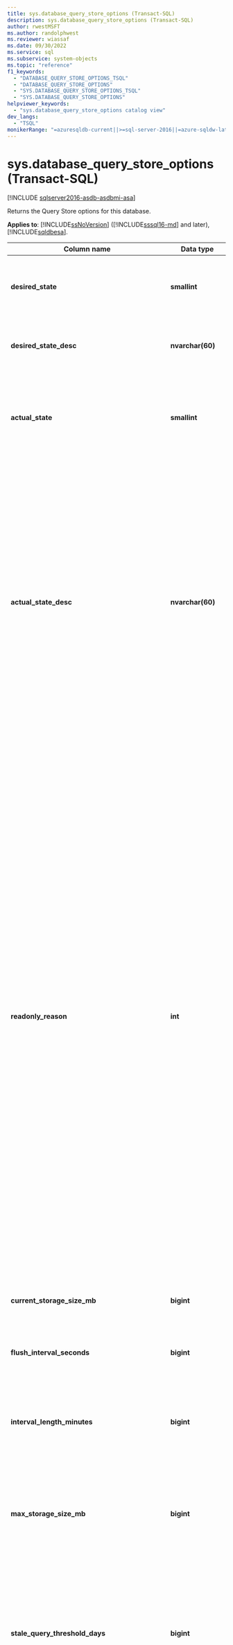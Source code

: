 ```yaml
---
title: sys.database_query_store_options (Transact-SQL)
description: sys.database_query_store_options (Transact-SQL)
author: rwestMSFT
ms.author: randolphwest
ms.reviewer: wiassaf
ms.date: 09/30/2022
ms.service: sql
ms.subservice: system-objects
ms.topic: "reference"
f1_keywords:
  - "DATABASE_QUERY_STORE_OPTIONS_TSQL"
  - "DATABASE_QUERY_STORE_OPTIONS"
  - "SYS.DATABASE_QUERY_STORE_OPTIONS_TSQL"
  - "SYS.DATABASE_QUERY_STORE_OPTIONS"
helpviewer_keywords:
  - "sys.database_query_store_options catalog view"
dev_langs:
  - "TSQL"
monikerRange: "=azuresqldb-current||>=sql-server-2016||=azure-sqldw-latest||>=sql-server-linux-2017||=azuresqldb-mi-current"
---
```


# sys.database_query_store_options (Transact-SQL)

[!INCLUDE [sqlserver2016-asdb-asdbmi-asa](../../includes/applies-to-version/sqlserver2016-asdb-asdbmi-asa.md)]

  Returns the Query Store options for this database.

**Applies to**: [!INCLUDE[ssNoVersion](../../includes/ssnoversion-md.md)] ([!INCLUDE[sssql16-md](../../includes/sssql16-md.md)] and later), [!INCLUDE[sqldbesa](../../includes/sqldbesa-md.md)].

|Column name|Data type|Description|
|-----------------|---------------|-----------------|
|**desired_state**|**smallint**|Indicates the desired operation mode of Query Store, explicitly set by user.<br />0 = OFF<br />1 = READ_ONLY<br />2 = READ_WRITE<br />4 = READ_CAPTURE_SECONDARY|
|**desired_state_desc**|**nvarchar(60)**|Textual description of the desired operation mode of Query Store:<br />OFF<br />READ_ONLY<br />READ_WRITE<br />READ_CAPTURE_SECONDARY|
|**actual_state**|**smallint**|Indicates the operation mode of Query Store. In addition to list of desired states required by the user, actual state can be an error state.<br />0 = OFF<br />1 = READ_ONLY<br />2 = READ_WRITE<br />3 = ERROR<br />4 = READ_CAPTURE_SECONDARY|
|**actual_state_desc**|**nvarchar(60)**|Textual description of the actual operation mode of Query Store.<br />OFF<br />READ_ONLY<br />READ_WRITE<br />ERROR<br />READ_CAPTURE_SECONDARY<br /><br />There are situations when actual state is different from the desired state:<br />-  If the database is set to read-only mode or if Query Store size exceeds its configured quota, Query Store may operate in read-only mode even if read-write was specified by the user.<br />-  In extreme scenarios Query Store can enter an ERROR state because of internal errors. Starting with [!INCLUDE[ssSQL17](../../includes/sssql17-md.md)], if this happens, Query Store can be recovered by executing the `sp_query_store_consistency_check` stored procedure in the affected database. If running `sp_query_store_consistency_check` doesn't work, or if you are using [!INCLUDE[sssql16-md](../../includes/sssql16-md.md)], you will need to clear the data by running `ALTER DATABASE [YourDatabaseName] SET QUERY_STORE CLEAR ALL;`|
|**readonly_reason**|**int**|When the **desired_state_desc** is READ_WRITE and the **actual_state_desc** is READ_ONLY, **readonly_reason** returns a bit map to indicate why the Query Store is in readonly mode.<br /><br />**1** - database is in read-only mode<br /><br />**2** - database is in single-user mode<br /><br />**4** - database is in emergency mode<br /><br />**8** - database is secondary replica (applies to availability groups and [!INCLUDE[ssSDSfull](../../includes/sssdsfull-md.md)] geo-replication). This value can be effectively observed only on **readable** secondary replicas<br /><br />**65536** - the Query Store has reached the size limit set by the `MAX_STORAGE_SIZE_MB` option. For more information about this option, see [ALTER DATABASE SET options (Transact-SQL)](../../t-sql/statements/alter-database-transact-sql-set-options.md).<br /><br />**131072** - The number of different statements in Query Store has reached the internal memory limit. Consider removing queries that you do not need or upgrading to a higher service tier to enable transferring Query Store to read-write mode.<br /><br /><br />**262144** - Size of in-memory items waiting to be persisted on disk has reached the internal memory limit. Query Store will be  in read-only mode temporarily until the in-memory items are persisted on disk.<br /><br /><br />**524288** - Database has reached disk size limit. Query Store is part of user database, so if there is no more available space for a database, that means that Query Store cannot grow further anymore.<br /><br /><br />To switch the Query Store operations mode back to read-write, see **Verify Query Store is Collecting Query Data Continuously** section of [Best Practice with the Query Store](../../relational-databases/performance/best-practice-with-the-query-store.md#Verify).|
|**current_storage_size_mb**|**bigint**|Size of Query Store on disk in megabytes.|
|**flush_interval_seconds**|**bigint**|The period for regular flushing of Query Store data to disk in seconds. Default value is **900** (15 min).<br /><br />Change by using the `ALTER DATABASE <database> SET QUERY_STORE (DATA_FLUSH_INTERVAL_SECONDS  = <interval>)` statement.|
|**interval_length_minutes**|**bigint**|The statistics aggregation interval in minutes. Arbitrary values are not allowed. Use one of the following: 1, 5, 10, 15, 30, 60, and 1440 minutes. The default value is **60** minutes.|
|**max_storage_size_mb**|**bigint**|Maximum disk size for the Query Store in megabytes (MB). Default value is **100** MB up to [!INCLUDE[ssSQL17](../../includes/sssql17-md.md)], and **1 GB** starting with [!INCLUDE[sql-server-2019](../../includes/sssql19-md.md)] .<br />For [!INCLUDE[sqldbesa](../../includes/sqldbesa-md.md)] Premium edition, default is 1 GB and for [!INCLUDE[sqldbesa](../../includes/sqldbesa-md.md)] Basic edition, default is 10 MB.<br /><br />Change by using the `ALTER DATABASE <database> SET QUERY_STORE (MAX_STORAGE_SIZE_MB = <size>)` statement.|
|**stale_query_threshold_days**|**bigint**|Number of days that the information for a query is kept in the Query Store. Default value is **30**. Set to 0 to disable the retention policy.<br />For [!INCLUDE[sqldbesa](../../includes/sqldbesa-md.md)] Basic edition, default is 7 days.<br /><br />Change by using the `ALTER DATABASE <database> SET QUERY_STORE ( CLEANUP_POLICY = ( STALE_QUERY_THRESHOLD_DAYS = <value> ) )` statement.|
|**max_plans_per_query**|**bigint**|Limits the maximum number of stored plans. Default value is **200**. If the maximum value is reached, Query Store stops capturing new plans for that query. Setting to 0 removes the limitation with regards to the number of captured plans.<br /><br />Change by using the `ALTER DATABASE<database> SET QUERY_STORE (MAX_PLANS_PER_QUERY = <n>)` statement.|
|**query_capture_mode**|**smallint**|The currently active query capture mode:<br /><br />**1** = ALL - all queries are captured. This is the default configuration value for [!INCLUDE[ssNoVersion](../../includes/ssnoversion-md.md)] ([!INCLUDE[sssql16-md](../../includes/sssql16-md.md)] and later).<br /><br />2 = AUTO - capture relevant queries based on execution count and resource consumption. This is the default configuration value for [!INCLUDE[sqldbesa](../../includes/sqldbesa-md.md)].<br /><br />3 = NONE - stop capturing new queries. Query Store will continue to collect compile and runtime statistics for queries that were captured already. Use this configuration cautiously since you may miss capturing important queries.<br /><br />4 = CUSTOM - Allows additional control over the query capture policy using the [QUERY_CAPTURE_POLICY options](../../t-sql/statements/alter-database-transact-sql-set-options.md#SettingOptions).<br />**Applies to**: [!INCLUDE[ssSQL19](../../includes/sssql19-md.md)] and later.|
|**query_capture_mode_desc**|**nvarchar(60)**|Textual description of the actual capture mode of Query Store:<br /><br />ALL (default for [!INCLUDE[sssql16-md](../../includes/sssql16-md.md)])<br /><br />**AUTO** (default for [!INCLUDE[sqldbesa](../../includes/sqldbesa-md.md)])<br /><br />NONE<br /><br />CUSTOM|
|**capture_policy_execution_count**|**int**|Query Capture Mode CUSTOM policy option. Defines the number of times a query is executed over the evaluation period. The default is 30.<br />**Applies to**: [!INCLUDE[ssSQL19](../../includes/sssql19-md.md)] and later.|
|**capture_policy_total_compile_cpu_time_ms**|**bigint**|Query Capture Mode CUSTOM policy option. Defines total elapsed compile CPU time used by a query over the evaluation period. The default is 1000.<br />**Applies to**: [!INCLUDE[ssSQL19](../../includes/sssql19-md.md)] and later.|
|**capture_policy_total_execution_cpu_time_ms**|**bigint**|Query Capture Mode CUSTOM policy option. Defines total elapsed execution CPU time used by a query over the evaluation period. The default is 100.<br />**Applies to**: [!INCLUDE[ssSQL19](../../includes/sssql19-md.md)] and later.|
|**capture_policy_stale_threshold_hours**|**int**|Query Capture Mode CUSTOM policy option. Defines the evaluation interval period to determine if a query should be captured. The default is 24 hours.<br />**Applies to**: [!INCLUDE[ssSQL19](../../includes/sssql19-md.md)] and later.|
|**size_based_cleanup_mode**|**smallint**|Controls whether cleanup will be automatically activated when total amount of data gets close to maximum size:<br /><br />0 = OFF - size-based cleanup won't be automatically activated.<br /><br />**1** = AUTO - size-based cleanup will be automatically activated when size on disk reaches **90 percent** of *max_storage_size_mb*. This is the default configuration value.<br /><br />Size-based cleanup removes the least expensive and oldest queries first. It stops when approximately **80 percent** of *max_storage_size_mb* is reached.|
|**size_based_cleanup_mode_desc**|**nvarchar(60)**|Textual description of the actual size-based cleanup mode of Query Store:<br /><br />OFF<br />**AUTO** (default)|
|**wait_stats_capture_mode**|**smallint**|Controls whether Query Store performs capture of wait statistics:<br /><br />0 = OFF<br />**1** = ON<br />**Applies to**: [!INCLUDE[ssSQL17](../../includes/sssql17-md.md)] and later.|
|**wait_stats_capture_mode_desc**|**nvarchar(60)**|Textual description of the actual wait statistics capture mode:<br /><br />OFF<br />**ON** (default)<br />**Applies to**: [!INCLUDE[ssSQL17](../../includes/sssql17-md.md)] and later.|
|**actual_state_additional_info**|**nvarchar(8000)**|Currently unused.|

## Permissions

 Requires the `VIEW DATABASE STATE` permission.

## Remarks

An `actual_state_desc` value of READ_CAPTURE_SECONDARY is the expected state when Query Store for secondary replicas is enabled. For more information, see [Query Store for secondary replicas](../performance/query-store-for-secondary-replicas.md).

## Next steps

- [sys.query_context_settings (Transact-SQL)](../../relational-databases/system-catalog-views/sys-query-context-settings-transact-sql.md)
- [sys.query_store_plan (Transact-SQL)](../../relational-databases/system-catalog-views/sys-query-store-plan-transact-sql.md)
- [sys.query_store_query (Transact-SQL)](../../relational-databases/system-catalog-views/sys-query-store-query-transact-sql.md)
- [sys.query_store_query_text (Transact-SQL)](../../relational-databases/system-catalog-views/sys-query-store-query-text-transact-sql.md)
- [sys.query_store_runtime_stats (Transact-SQL)](../../relational-databases/system-catalog-views/sys-query-store-runtime-stats-transact-sql.md)
- [sys.query_store_wait_stats (Transact-SQL)](../../relational-databases/system-catalog-views/sys-query-store-wait-stats-transact-sql.md)
- [sys.query_store_runtime_stats_interval (Transact-SQL)](../../relational-databases/system-catalog-views/sys-query-store-runtime-stats-interval-transact-sql.md)
- [Monitoring Performance By Using the Query Store](../../relational-databases/performance/monitoring-performance-by-using-the-query-store.md)
- [Catalog Views (Transact-SQL)](../../relational-databases/system-catalog-views/catalog-views-transact-sql.md)
- [sys.fn_stmt_sql_handle_from_sql_stmt (Transact-SQL)](../../relational-databases/system-functions/sys-fn-stmt-sql-handle-from-sql-stmt-transact-sql.md)
- [Query Store Stored Procedures (Transact-SQL)](../../relational-databases/system-stored-procedures/query-store-stored-procedures-transact-sql.md)
